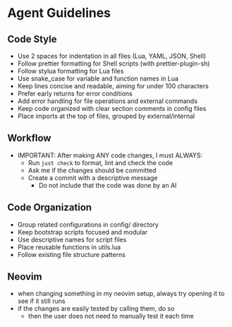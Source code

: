 # Agent Guidelines

## Code Style

- Use 2 spaces for indentation in all files (Lua, YAML, JSON, Shell)
- Follow prettier formatting for Shell scripts (with prettier-plugin-sh)
- Follow stylua formatting for Lua files
- Use snake_case for variable and function names in Lua
- Keep lines concise and readable, aiming for under 100 characters
- Prefer early returns for error conditions
- Add error handling for file operations and external commands
- Keep code organized with clear section comments in config files
- Place imports at the top of files, grouped by external/internal

## Workflow

- IMPORTANT: After making ANY code changes, I must ALWAYS:
  - Run `just check` to format, lint and check the code
  - Ask me if the changes should be committed
  - Create a commit with a descriptive message
    - Do not include that the code was done by an AI

## Code Organization

- Group related configurations in config/ directory
- Keep bootstrap scripts focused and modular
- Use descriptive names for script files
- Place reusable functions in utils.lua
- Follow existing file structure patterns

## Neovim

- when changing something in my neovim setup, always try opening it to see if it still runs
- if the changes are easily tested by calling them, do so
  - then the user does not need to manually test it each time
